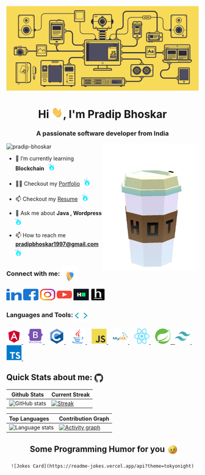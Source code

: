 <!-- ### Hi there 👋 -->

<!--
**pradip-bhoskar/pradip-bhoskar** is a ✨ _special_ ✨ repository because its `README.md` (this file) appears on your GitHub profile.

Here are some ideas to get you started:

- 🔭 I’m currently working on ...
- 🌱 I’m currently learning ...
- 👯 I’m looking to collaborate on ...
- 🤔 I’m looking for help with ...
- 💬 Ask me about ...
- 📫 How to reach me: ...
- 😄 Pronouns: ...
- ⚡ Fun fact: ...
-->

![MasterHead](https://raw.githubusercontent.com/pradip-bhoskar/pradip-bhoskar/main/readme/images/gif/github_profile.gif)


<h1 align="center">Hi <img
        src="https://raw.githubusercontent.com/pradip-bhoskar/pradip-bhoskar/main/readme/images/gif/wave.gif"
        width=30px height='30px'>, I'm Pradip Bhoskar</h1>
<h3 align="center">A passionate software developer from India</h3>
<img align="right" width="250" src="https://raw.githubusercontent.com/pradip-bhoskar/pradip-bhoskar/main/readme/images/gif/hot.webp">

<!-- profile view -->
<p align="left"> <img
        src="https://komarev.com/ghpvc/?username=pradip-bhoskar&label=Profile%20views&color=0e75b6&style=flat"
        alt="pradip-bhoskar" /> </p>

<!-- profile view end  -->
- 🌱 I’m currently learning **Blockchain** &nbsp; <img width="15" src="https://raw.githubusercontent.com/pradip-bhoskar/pradip-bhoskar/main/readme/images/gif/fire_water.webp">

<!-- Portfolio -->
- 👨‍💻 Checkout my [Portfolio](https://pradipbhoskar.com/) &nbsp; <img width="15" src="https://raw.githubusercontent.com/pradip-bhoskar/pradip-bhoskar/main/readme/images/gif/fire_water.webp">


<!-- Resume -->
- 📫 Checkout my [Resume](https://drive.google.com/open?id=1ZgI7XyERI5IicZzCt-MX9zBJX8pQVt5-) &nbsp; <img width="15" src="https://raw.githubusercontent.com/pradip-bhoskar/pradip-bhoskar/main/readme/images/gif/fire_water.webp">


- 💬 Ask me about **Java , Wordpress**&nbsp; <img width="15"
    src="https://raw.githubusercontent.com/pradip-bhoskar/pradip-bhoskar/main/readme/images/gif/fire_water.webp">

- 📫 How to reach me **pradipbhoskar1997@gmail.com** &nbsp; <img width="15"
    src="https://raw.githubusercontent.com/pradip-bhoskar/pradip-bhoskar/main/readme/images/gif/fire_water.webp">


<!-- Connect with me -->

<h3 align="left">Connect with me: <img src = "https://raw.githubusercontent.com/pradip-bhoskar/pradip-bhoskar/main/readme/images/gif/handShake.gif" width = 44px height=44px align="center"></h3>
<p align="left">
    <!-- <a href="https://twitter.com/pradip_bhoskar" target="blank"><img align="center"
            src="https://raw.githubusercontent.com/pradip-bhoskar/pradip-bhoskar/main/readme/images/social/twitter.svg"
            alt="pradip_bhoskar" height="30" width="40" /></a> -->
    <a href="https://linkedin.com/in/pradip-bhoskar-218911171" target="blank"><img align="center"
            src="https://raw.githubusercontent.com/pradip-bhoskar/pradip-bhoskar/main/readme/images/social/linked-in-alt.svg"
            alt="pradip-bhoskar-218911171" height="30" width="40" /></a>
    <a href="https://fb.com/pradip.bhoskar.3" target="blank"><img align="center"
            src="https://raw.githubusercontent.com/pradip-bhoskar/pradip-bhoskar/main/readme/images/social/facebook.svg"
            alt="pradip.bhoskar.3" height="30" width="40" /></a>
    <a href="https://instagram.com/pradip_bhoskar" target="blank"><img align="center"
            src="https://raw.githubusercontent.com/pradip-bhoskar/pradip-bhoskar/main/readme/images/social/instagram.svg"
            alt="pradip_bhoskar" height="30" width="40" /></a>
    <a href="https://www.youtube.com/channel/UCgqy61ayV4bRT2bEoBEjRwA" target="blank"><img align="center"
            src="https://raw.githubusercontent.com/pradip-bhoskar/pradip-bhoskar/main/readme/images/social/youtube.svg"
            alt="ucgqy61ayv4brt2beobejrwa" height="30" width="40" /></a>
    <a href="https://www.hackerrank.com/pradipbhoskar191" target="blank"><img align="center"
            src="https://raw.githubusercontent.com/pradip-bhoskar/pradip-bhoskar/main/readme/images/social/hackerrank.svg"
            alt="pradipbhoskar191" height="30" width="40" /></a>
    <a href="https://www.hackerearth.com/@pradipbhoskar1997" target="blank"><img align="center"
            src="https://raw.githubusercontent.com/pradip-bhoskar/pradip-bhoskar/main/readme/images/social/hackerearth.svg"
            alt="pradipbhoskar1997" height="30" width="40" /></a>
</p>

<!-- Tools and Languages  -->
<h3 align="left">Languages and Tools: <img src = "https://raw.githubusercontent.com/pradip-bhoskar/pradip-bhoskar/main/readme/images/gif/code.gif" width = 34px height=34px align="center"></h3>
<p align="left">
    <a href="https://angular.io" target="_blank" rel="noreferrer"> <img
            src="https://raw.githubusercontent.com/pradip-bhoskar/pradip-bhoskar/main/readme/images/languages/angular.svg" alt="angular" width="40" height="40" />
    </a>&nbsp;&nbsp;
    <!-- <a href="https://www.blender.org/" target="_blank" rel="noreferrer"> <img
            src="https://raw.githubusercontent.com/pradip-bhoskar/pradip-bhoskar/main/readme/images/languages/blender_community_badge_white.svg" alt="blender"
            width="40" height="40" /> </a>&nbsp;&nbsp; -->
    <a href="https://getbootstrap.com" target="_blank" rel="noreferrer"> <img
            src="https://raw.githubusercontent.com/pradip-bhoskar/pradip-bhoskar/main/readme/images/languages/bootstrap-plain-wordmark.svg"
            alt="bootstrap" width="40" height="40" /> </a>&nbsp;&nbsp;
    <a href="https://www.cprogramming.com/" target="_blank" rel="noreferrer"> <img
            src="https://raw.githubusercontent.com/pradip-bhoskar/pradip-bhoskar/main/readme/images/languages/c-original.svg" alt="c" width="40"
            height="40" /> </a>&nbsp;&nbsp;
    <!-- <a href="https://www.w3schools.com/cpp/" target="_blank" rel="noreferrer"> <img
            src="https://raw.githubusercontent.com/pradip-bhoskar/pradip-bhoskar/main/readme/images/languages/cplusplus-original.svg"
            alt="cplusplus" width="40" height="40" /> </a>&nbsp;&nbsp;
    <a href="https://www.w3schools.com/css/" target="_blank" rel="noreferrer"> <img
            src="https://raw.githubusercontent.com/pradip-bhoskar/pradip-bhoskar/main/readme/images/languages/css3-original-wordmark.svg"
            alt="css3" width="40" height="40" /> </a>&nbsp;&nbsp;
    <a href="https://git-scm.com/" target="_blank" rel="noreferrer">
        <img src="https://raw.githubusercontent.com/pradip-bhoskar/pradip-bhoskar/main/readme/images/languages/git-scm-icon.svg" alt="git" width="40" height="40" /> </a>&nbsp;&nbsp;
    <a href="https://www.w3.org/html/" target="_blank" rel="noreferrer"> <img
            src="https://raw.githubusercontent.com/pradip-bhoskar/pradip-bhoskar/main/readme/images/languages/html5-original-wordmark.svg"
            alt="html5" width="40" height="40" /> </a>&nbsp;&nbsp; -->
    <a href="https://www.java.com" target="_blank" rel="noreferrer">
        <img src="https://raw.githubusercontent.com/pradip-bhoskar/pradip-bhoskar/main/readme/images/languages/java-original.svg" alt="java"
            width="40" height="40" /> </a>&nbsp;&nbsp;
    <a href="https://developer.mozilla.org/en-US/docs/Web/JavaScript" target="_blank" rel="noreferrer"> <img
            src="https://raw.githubusercontent.com/pradip-bhoskar/pradip-bhoskar/main/readme/images/languages/javascript-original.svg"
            alt="javascript" width="40" height="40" /> </a>&nbsp;&nbsp;
    <!-- <a href="https://www.linux.org/" target="_blank" rel="noreferrer"> <img
            src="https://raw.githubusercontent.com/pradip-bhoskar/pradip-bhoskar/main/readme/images/languages/linux-original.svg" alt="linux"
            width="40" height="40" /> </a>&nbsp;&nbsp; -->
    <a href="https://www.mysql.com/" target="_blank" rel="noreferrer"> <img
            src="https://raw.githubusercontent.com/pradip-bhoskar/pradip-bhoskar/main/readme/images/languages/mysql-original-wordmark.svg"
            alt="mysql" width="40" height="40" /> </a>&nbsp;&nbsp;
    <!-- <a href="https://nodejs.org" target="_blank" rel="noreferrer">
        <img src="https://raw.githubusercontent.com/pradip-bhoskar/pradip-bhoskar/main/readme/images/languages/nodejs-original-wordmark.svg"
            alt="nodejs" width="40" height="40" /> </a>&nbsp;&nbsp;
    <a href="https://www.php.net" target="_blank" rel="noreferrer">
        <img src="https://raw.githubusercontent.com/pradip-bhoskar/pradip-bhoskar/main/readme/images/languages/php-original.svg" alt="php"
            width="40" height="40" /> </a>&nbsp;&nbsp; <a href="https://reactjs.org/" target="_blank" rel="noreferrer"> <img
            src="https://raw.githubusercontent.com/pradip-bhoskar/pradip-bhoskar/main/readme/images/languages/react-original-wordmark.svg"
            alt="react" width="40" height="40" /> </a>&nbsp;&nbsp; -->
    <a href="https://reactjs.org/" target="_blank" rel="noreferrer"> <img
            src="https://raw.githubusercontent.com/pradip-bhoskar/pradip-bhoskar/main/readme/images/languages/header_logo.svg" alt="reactnative" width="40" height="40" /> </a>&nbsp;&nbsp;
    <a href="https://spring.io/" target="_blank" rel="noreferrer"> <img
            src="https://raw.githubusercontent.com/pradip-bhoskar/pradip-bhoskar/main/readme/images/languages/springio-icon.svg" alt="spring" width="40" height="40" />&nbsp;&nbsp;
    </a>
    <a href="https://tailwindcss.com/" target="_blank" rel="noreferrer"> <img
            src="https://raw.githubusercontent.com/pradip-bhoskar/pradip-bhoskar/main/readme/images/languages/tailwindcss-icon.svg" alt="tailwind" width="40"
            height="40" /> </a>&nbsp;&nbsp;
    <a href="https://www.typescriptlang.org/" target="_blank" rel="noreferrer"> <img
            src="https://raw.githubusercontent.com/pradip-bhoskar/pradip-bhoskar/main/readme/images/languages/typescript-original.svg"
            alt="typescript" width="40" height="40" /> </a>&nbsp;&nbsp;
</p>


<!-- stats start -->
<h2>Quick Stats about me: <img
        src='https://raw.githubusercontent.com/pradip-bhoskar/pradip-bhoskar/main/readme/images/gif/github.gif'
        width='25px' height="25px" align="center"></h2>



| Github Stats | Current Streak |
| --- | --- |
| ![GitHub stats](https://github-readme-stats.vercel.app/api?username=pradip-bhoskar&show_icons=true) | [![Streak](https://github-readme-streak-stats.herokuapp.com?user=pradip-bhoskar)](https://git.io/streak-stats) |


<!-- &theme=tokyonight -->
<!-- Theme color -->
<!-- dark, radical, merko, gruvbox, tokyonight, onedark, cobalt, synthwave, highcontrast, dracula -->



| Top Languages | Contribution Graph  |
| :--- | --- |
| <img height=200 width=350 src="https://github-readme-stats.vercel.app/api/top-langs?username=pradip-bhoskar&show_icons=true" alt="Language stats" /> | [![Activity graph](https://activity-graph.herokuapp.com/graph?username=pradip-bhoskar&custom_title=This%20is%20a%20title&hide_border=true)](https://github.com/pradip-bhoskar/github-readme-activity-graph) |

<!-- stats end -->

<div align="center">
    <h2>&nbsp; Some Programming Humor for you <img align='center'
            src='https://raw.githubusercontent.com/pradip-bhoskar/pradip-bhoskar/main/readme/images/gif/winkFace.gif'
            width='32px' height='32px'></h2>

    ![Jokes Card](https://readme-jokes.vercel.app/api?theme=tokyonight)
</div>

<br>